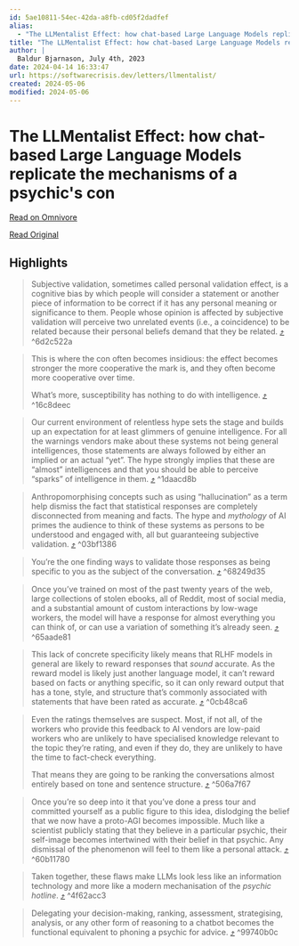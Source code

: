 ```yaml
---
id: 5ae10811-54ec-42da-a8fb-cd05f2dadfef
alias:
  - "The LLMentalist Effect: how chat-based Large Language Models replicate the mechanisms of a psychic's con"
title: "The LLMentalist Effect: how chat-based Large Language Models replicate the mechanisms of a psychic's con"
author: |
  Baldur Bjarnason, July 4th, 2023
date: 2024-04-14 16:33:47
url: https://softwarecrisis.dev/letters/llmentalist/
created: 2024-05-06
modified: 2024-05-06
---
```


# The LLMentalist Effect: how chat-based Large Language Models replicate the mechanisms of a psychic's con

[Read on Omnivore](https://omnivore.app/me/the-ll-mentalist-effect-how-chat-based-large-language-models-rep-18edd3e3ebd)

[Read Original](https://softwarecrisis.dev/letters/llmentalist/)

## Highlights

> Subjective validation, sometimes called personal validation effect, is a cognitive bias by which people will consider a statement or another piece of information to be correct if it has any personal meaning or significance to them. People whose opinion is affected by subjective validation will perceive two unrelated events (i.e., a coincidence) to be related because their personal beliefs demand that they be related. [⤴️](https://omnivore.app/me/the-ll-mentalist-effect-how-chat-based-large-language-models-rep-18edd3e3ebd#6d2c522a-0f70-4d25-93dc-2adc677a1c69)  ^6d2c522a

> This is where the con often becomes insidious: the effect becomes stronger the more cooperative the mark is, and they often become more cooperative over time.
> 
> What’s more, susceptibility has nothing to do with intelligence. [⤴️](https://omnivore.app/me/the-ll-mentalist-effect-how-chat-based-large-language-models-rep-18edd3e3ebd#16c8deec-21c8-47d4-a5a8-e5a92b906e2c)  ^16c8deec

> Our current environment of relentless hype sets the stage and builds up an expectation for at least glimmers of genuine intelligence. For all the warnings vendors make about these systems not being general intelligences, those statements are always followed by either an implied or an actual “yet”. The hype strongly implies that these are “almost” intelligences and that you should be able to perceive “sparks” of intelligence in them. [⤴️](https://omnivore.app/me/the-ll-mentalist-effect-how-chat-based-large-language-models-rep-18edd3e3ebd#1daacd8b-f990-4d62-87a6-e0fd2f639cc3)  ^1daacd8b

> Anthropomorphising concepts such as using “hallucination” as a term help dismiss the fact that statistical responses are completely disconnected from meaning and facts. The hype and _mythology_ of AI primes the audience to think of these systems as persons to be understood and engaged with, all but guaranteeing subjective validation. [⤴️](https://omnivore.app/me/the-ll-mentalist-effect-how-chat-based-large-language-models-rep-18edd3e3ebd#03bf1386-d728-46ee-bed9-c334e7d686bc)  ^03bf1386

> You’re the one finding ways to validate those responses as being specific to you as the subject of the conversation. [⤴️](https://omnivore.app/me/the-ll-mentalist-effect-how-chat-based-large-language-models-rep-18edd3e3ebd#68249d35-1f53-43c9-b420-257804fdcb1f)  ^68249d35

> Once you’ve trained on most of the past twenty years of the web, large collections of stolen ebooks, all of Reddit, most of social media, and a substantial amount of custom interactions by low-wage workers, the model will have a response for almost everything you can think of, or can use a variation of something it’s already seen. [⤴️](https://omnivore.app/me/the-ll-mentalist-effect-how-chat-based-large-language-models-rep-18edd3e3ebd#65aade81-2b8b-4130-8e8f-f6b89006af6c)  ^65aade81

> This lack of concrete specificity likely means that RLHF models in general are likely to reward responses that _sound_ accurate. As the reward model is likely just another language model, it can’t reward based on facts or anything specific, so it can only reward output that has a tone, style, and structure that’s commonly associated with statements that have been rated as accurate. [⤴️](https://omnivore.app/me/the-ll-mentalist-effect-how-chat-based-large-language-models-rep-18edd3e3ebd#0cb48ca6-4984-4389-b2a0-dfd7eecbed63)  ^0cb48ca6

> Even the ratings themselves are suspect. Most, if not all, of the workers who provide this feedback to AI vendors are low-paid workers who are unlikely to have specialised knowledge relevant to the topic they’re rating, and even if they do, they are unlikely to have the time to fact-check everything.
> 
> That means they are going to be ranking the conversations almost entirely based on tone and sentence structure. [⤴️](https://omnivore.app/me/the-ll-mentalist-effect-how-chat-based-large-language-models-rep-18edd3e3ebd#506a7f67-599a-4062-a589-10476b3b453f)  ^506a7f67

> Once you’re so deep into it that you’ve done a press tour and committed yourself as a public figure to this idea, dislodging the belief that we now have a proto-AGI becomes impossible. Much like a scientist publicly stating that they believe in a particular psychic, their self-image becomes intertwined with their belief in that psychic. Any dismissal of the phenomenon will feel to them like a personal attack. [⤴️](https://omnivore.app/me/the-ll-mentalist-effect-how-chat-based-large-language-models-rep-18edd3e3ebd#60b11780-feb5-423f-9ebe-fe8b6675e1a2)  ^60b11780

> Taken together, these flaws make LLMs look less like an information technology and more like a modern mechanisation of the _psychic hotline_. [⤴️](https://omnivore.app/me/the-ll-mentalist-effect-how-chat-based-large-language-models-rep-18edd3e3ebd#4f62acc3-9cba-4e24-b753-84ed665427a6)  ^4f62acc3

> Delegating your decision-making, ranking, assessment, strategising, analysis, or any other form of reasoning to a chatbot becomes the functional equivalent to phoning a psychic for advice. [⤴️](https://omnivore.app/me/the-ll-mentalist-effect-how-chat-based-large-language-models-rep-18edd3e3ebd#99740b0c-14b6-43b6-a062-7356568bf4e3)  ^99740b0c

